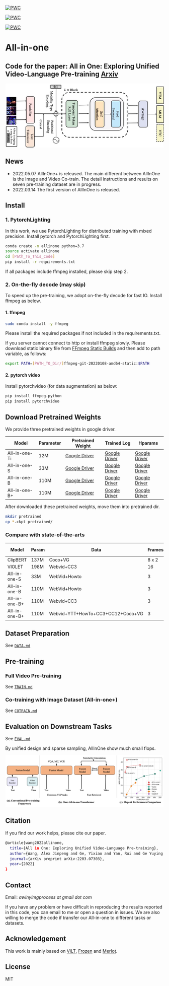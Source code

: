 [![PWC](https://img.shields.io/endpoint.svg?url=https://paperswithcode.com/badge/all-in-one-exploring-unified-video-language/visual-question-answering-on-msrvtt-qa-1)](
https://paperswithcode.com/sota/visual-question-answering-on-msrvtt-qa-1?p=all-in-one-exploring-unified-video-language)

[![PWC](https://img.shields.io/endpoint.svg?url=https://paperswithcode.com/badge/all-in-one-exploring-unified-video-language/visual-question-answering-on-msvd-qa-1)](
https://paperswithcode.com/sota/visual-question-answering-on-msvd-qa-1?p=all-in-one-exploring-unified-video-language)

[![PWC](https://img.shields.io/endpoint.svg?url=https://paperswithcode.com/badge/all-in-one-exploring-unified-video-language/tgif-frame-on-tgif-qa)](
https://paperswithcode.com/sota/tgif-frame-on-tgif-qa?p=all-in-one-exploring-unified-video-language)

[comment]: <> ([![PWC]&#40;https://img.shields.io/endpoint.svg?url=https://paperswithcode.com/badge/all-in-one-exploring-unified-video-language/video-retrieval-on-msr-vtt&#41;]&#40;)

[comment]: <> (https://paperswithcode.com/sota/video-retrieval-on-msr-vtt?p=all-in-one-exploring-unified-video-language&#41;)


# All-in-one

Code for the paper: All in One: Exploring Unified Video-Language Pre-training [Arxiv](https://arxiv.org/abs/2203.07303)
---

![ppl](figures/ppl.jpg)


## News
- 2022.05.07 AllInOne+ is released. The main different between AllInOne is the Image and Video Co-train. The detail instructions and results on seven pre-training dataset are in progress.
- 2022.03.14 The first version of AllInOne is released.

## Install

### 1.  PytorchLighting
In this work, we use PytorchLighting for distributed training with mixed precision.
Install pytorch and PytorchLighting first.

```bash
conda create -n allinone python=3.7
source activate allinone
cd [Path_To_This_Code]
pip install -r requirements.txt
```

If all packages include ffmpeg installed, please skip step 2.

### 2. On-the-fly decode (may skip)
To speed up the pre-training, we adopt on-the-fly decode for fast IO.
Install ffmpeg as below.

#### 1. ffmpeg
```bash
sudo conda install -y ffmpeg
```

Please install the required packages if not included in the requirements.txt.

If you server cannot connect to http or install ffmpeg slowly. Please download static binary file from [FFmpeg Static Builds](https://johnvansickle.com/ffmpeg/) and then add to path variable, as follows:

```bash
export PATH=[PATH_TO_Dir/]ffmpeg-git-20220108-amd64-static:$PATH
```

#### 2. pytorch video
Install pytorchvideo (for data augmentation) as below:

```bash
pip install ffmpeg-python
pip install pytorchvideo
```

## Download Pretrained Weights
We provide three pretrained weights in google driver.

|  Model   | Parameter | Pretrained Weight  | Trained Log | Hparams |
|  ----  |  ---- | ----  | ---- | ---- |
| All-in-one-Ti | 12M| [Google Driver](https://drive.google.com/file/d/1-mS9U1xRnvumaftjhxJsr_t4WjJ-gp7t/view?usp=sharing) | [Google Driver](https://drive.google.com/file/d/1j27-i7WsNDtj9k0CSnDC9sThMMjMRF-U/view?usp=sharing) | [Google Driver](https://drive.google.com/file/d/1DmZ5apWqIuUMRg7igdN2sHM2INrT_UZo/view?usp=sharing)|
| All-in-one-S |33M| [Google Driver](https://drive.google.com/file/d/1ntyEsFWLG8XQZ9oliYsrRZmhp_OMbQJ-/view?usp=sharing) | [Google Driver](https://drive.google.com/file/d/10uJZUMH10D1QD_o2g0WmXfv47xTAV5hJ/view?usp=sharing) |  [Google Driver](https://drive.google.com/file/d/12levE9kXQbWykJHUKqXNQZz32vtOPRLt/view?usp=sharing)|
| All-in-one-B |110M| [Google Driver](https://drive.google.com/file/d/1z3g891ND6CGCUkVzCXr2647wVG-15uUS/view?usp=sharing) | [Google Driver](https://drive.google.com/file/d/1FBs6HOeXr3Bo_UZLDq13qscLTMqITGWC/view?usp=sharing) | [Google Driver](https://drive.google.com/file/d/1D7OiF9HpIIsFk20LkCUWYThpXo_NPzT0/view?usp=sharing) |
| All-in-one-B+ |110M| [Google Driver](https://drive.google.com/file/d/1t-yWNjXJxGslBkKujlyYh-HUIdCc_gF7/view?usp=sharing) | [Google Driver](https://drive.google.com/file/d/1EN1D0KjqOze9tDW15raC2AULIEqfd2DQ/view?usp=sharing) | [Google Driver](https://drive.google.com/file/d/1uxtfWhVmi1BAhHzOzJMXjmwE6H3go2L9/view?usp=sharing) |


After downloaded these pretrained weights, move them into pretrained dir.
```bash
mkdir pretrained
cp *.ckpt pretrained/
```

### Compare with state-of-the-arts

|Model|Param|Data|Frames|TGIF-Action|TGIF-Frame|MSR R@5|MSR R@10|
|---|---|---|---|---|---|---|---|
|ClipBERT|137M|Coco+VG|8 x 2|82.9|59.4|49.2|63.5|
|VIOLET|198M|Webvid+CC3|16|87.1|-|63.0|73.4|
|All-in-one-S|33M|WebVid+Howto|3|91.2|64.0|61.5|70.9|
|All-in-one-B|110M|WebVid+Howto|3|**92.9**|**64.2**|**67.0**|**77.1**|
|All-in-one-B+|110M|Webvid+CC3|3|**95.4**|**67.2**|**68.1**|**77.3**|
|All-in-one-B+|110M|Webvid+YTT+HowTo+CC3+CC12+Coco+VG|3||||


## Dataset Preparation
See [`DATA.md`](DATA.md)

## Pre-training
### Full Video Pre-training
See [`TRAIN.md`](TRAIN.md)
### Co-training with Image Dataset (All-in-one+)
See [`COTRAIN.md`](COTRAIN.md)

## Evaluation on Downstream Tasks
See [`EVAL.md`](EVAL.md)

By unified design and sparse sampling, AllInOne show much small flops.

![](figures/introduction.png)


## Citation
If you find our work helps, please cite our paper.

```bash
@article{wang2022allinone,
  title={All in One: Exploring Unified Video-Language Pre-training},
  author={Wang, Alex Jinpeng and Ge, Yixiao and Yan, Rui and Ge Yuying and Lin, Xudong and Cai, Guanyu  and Wu, Jianping and Shan, Ying and Qie, Xiaohu and Shou, Mike Zheng},
  journal={arXiv preprint arXiv:2203.07303},
  year={2022}
}
```

## Contact

Email: _awinyimgprocess at gmail dot com_

If you have any problem or have difficult in reproducing the results reported in this code, you can email to me or open a question in issues.
We are also willing to merge the code if transfer our All-in-one to different tasks or datasets.


## Acknowledgement
This work is mainly based on [ViLT](https://github.com/dandelin/ViLT), [Frozen](https://github.com/m-bain/frozen-in-time) and [Merlot](https://github.com/rowanz/merlot).

## License
MIT